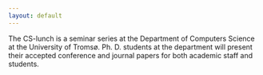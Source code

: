 ```yaml
---
layout: default
---
```


The CS-lunch is a seminar series at the Department of Computers Science at the
University of Tromsø. Ph. D. students at the department will present their
accepted conference and journal papers for both academic staff and students.


